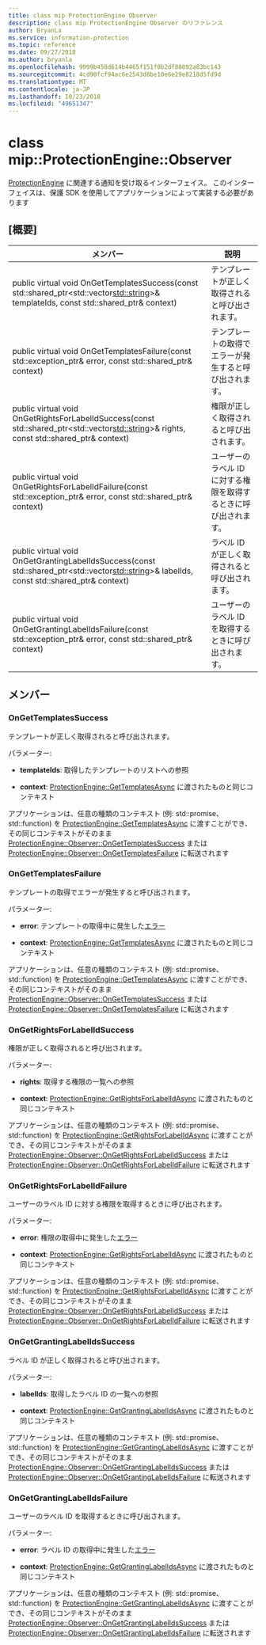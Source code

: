 ```yaml
---
title: class mip ProtectionEngine Observer
description: class mip ProtectionEngine Observer のリファレンス
author: BryanLa
ms.service: information-protection
ms.topic: reference
ms.date: 09/27/2018
ms.author: bryanla
ms.openlocfilehash: 9999b450d614b4465f151f0b2df80892a83bc143
ms.sourcegitcommit: 4cd90fcf94ac6e2543d8be10e6e29e8218d5fd9d
ms.translationtype: MT
ms.contentlocale: ja-JP
ms.lasthandoff: 10/23/2018
ms.locfileid: "49651347"
---
```

# <a name="class-mipprotectionengineobserver"></a>class mip::ProtectionEngine::Observer 
[ProtectionEngine](class_mip_protectionengine.md) に関連する通知を受け取るインターフェイス。
このインターフェイスは、保護 SDK を使用してアプリケーションによって実装する必要があります
  
## <a name="summary"></a>[概要]
 メンバー                        | 説明                                
--------------------------------|---------------------------------------------
public virtual void OnGetTemplatesSuccess(const std::shared_ptr<std::vector<std::string>>& templateIds, const std::shared_ptr<void>& context)  |  テンプレートが正しく取得されると呼び出されます。
public virtual void OnGetTemplatesFailure(const std::exception_ptr& error, const std::shared_ptr<void>& context)  |  テンプレートの取得でエラーが発生すると呼び出されます。
public virtual void OnGetRightsForLabelIdSuccess(const std::shared_ptr<std::vector<std::string>>& rights, const std::shared_ptr<void>& context)  |  権限が正しく取得されると呼び出されます。
public virtual void OnGetRightsForLabelIdFailure(const std::exception_ptr& error, const std::shared_ptr<void>& context)  |  ユーザーのラベル ID に対する権限を取得するときに呼び出されます。
public virtual void OnGetGrantingLabelIdsSuccess(const std::shared_ptr<std::vector<std::string>>& labelIds, const std::shared_ptr<void>& context)  |  ラベル ID が正しく取得されると呼び出されます。
public virtual void OnGetGrantingLabelIdsFailure(const std::exception_ptr& error, const std::shared_ptr<void>& context)  |  ユーザーのラベル ID を取得するときに呼び出されます。
  
## <a name="members"></a>メンバー
  
### <a name="ongettemplatessuccess"></a>OnGetTemplatesSuccess
テンプレートが正しく取得されると呼び出されます。

パラメーター:  
* **templateIds**: 取得したテンプレートのリストへの参照 


* **context**: [ProtectionEngine::GetTemplatesAsync](class_mip_protectionengine.md#gettemplatesasync) に渡されたものと同じコンテキスト


アプリケーションは、任意の種類のコンテキスト (例: std::promise、std::function) を [ProtectionEngine::GetTemplatesAsync](class_mip_protectionengine.md#gettemplatesasync) に渡すことができ、その同じコンテキストがそのまま [ProtectionEngine::Observer::OnGetTemplatesSuccess](class_mip_protectionengine_observer.md#ongettemplatessuccess) または [ProtectionEngine::Observer::OnGetTemplatesFailure](class_mip_protectionengine_observer.md#ongettemplatesfailure) に転送されます
  
### <a name="ongettemplatesfailure"></a>OnGetTemplatesFailure
テンプレートの取得でエラーが発生すると呼び出されます。

パラメーター:  
* **error**: テンプレートの取得中に発生した[エラー](class_mip_error.md) 


* **context**: [ProtectionEngine::GetTemplatesAsync](class_mip_protectionengine.md#gettemplatesasync) に渡されたものと同じコンテキスト


アプリケーションは、任意の種類のコンテキスト (例: std::promise、std::function) を [ProtectionEngine::GetTemplatesAsync](class_mip_protectionengine.md#gettemplatesasync) に渡すことができ、その同じコンテキストがそのまま [ProtectionEngine::Observer::OnGetTemplatesSuccess](class_mip_protectionengine_observer.md#ongettemplatessuccess) または [ProtectionEngine::Observer::OnGetTemplatesFailure](class_mip_protectionengine_observer.md#ongettemplatesfailure) に転送されます
  
### <a name="ongetrightsforlabelidsuccess"></a>OnGetRightsForLabelIdSuccess
権限が正しく取得されると呼び出されます。

パラメーター:  
* **rights**: 取得する権限の一覧への参照 


* **context**: [ProtectionEngine::GetRightsForLabelIdAsync](class_mip_protectionengine.md#getrightsforlabelidasync) に渡されたものと同じコンテキスト


アプリケーションは、任意の種類のコンテキスト (例: std::promise、std::function) を [ProtectionEngine::GetRightsForLabelIdAsync](class_mip_protectionengine.md#getrightsforlabelidasync) に渡すことができ、その同じコンテキストがそのまま [ProtectionEngine::Observer::OnGetRightsForLabelIdSuccess](class_mip_protectionengine_observer.md#ongetrightsforlabelidsuccess) または [ProtectionEngine::Observer::OnGetRightsForLabelIdFailure](class_mip_protectionengine_observer.md#ongetrightsforlabelidfailure) に転送されます
  
### <a name="ongetrightsforlabelidfailure"></a>OnGetRightsForLabelIdFailure
ユーザーのラベル ID に対する権限を取得するときに呼び出されます。

パラメーター:  
* **error**: 権限の取得中に発生した[エラー](class_mip_error.md) 


* **context**: [ProtectionEngine::GetRightsForLabelIdAsync](class_mip_protectionengine.md#getrightsforlabelidasync) に渡されたものと同じコンテキスト


アプリケーションは、任意の種類のコンテキスト (例: std::promise、std::function) を [ProtectionEngine::GetRightsForLabelIdAsync](class_mip_protectionengine.md#getrightsforlabelidasync) に渡すことができ、その同じコンテキストがそのまま [ProtectionEngine::Observer::OnGetRightsForLabelIdSuccess](class_mip_protectionengine_observer.md#ongetrightsforlabelidsuccess) または [ProtectionEngine::Observer::OnGetRightsForLabelIdFailure](class_mip_protectionengine_observer.md#ongetrightsforlabelidfailure) に転送されます
  
### <a name="ongetgrantinglabelidssuccess"></a>OnGetGrantingLabelIdsSuccess
ラベル ID が正しく取得されると呼び出されます。

パラメーター:  
* **labelIds**: 取得したラベル ID の一覧への参照 


* **context**: [ProtectionEngine::GetGrantingLabelIdsAsync](class_mip_protectionengine.md#getgrantinglabelidsasync) に渡されたものと同じコンテキスト


アプリケーションは、任意の種類のコンテキスト (例: std::promise、std::function) を [ProtectionEngine::GetGrantingLabelIdsAsync](class_mip_protectionengine.md#getgrantinglabelidsasync) に渡すことができ、その同じコンテキストがそのまま [ProtectionEngine::Observer::OnGetGrantingLabelIdsSuccess](class_mip_protectionengine_observer.md#ongetgrantinglabelidssuccess) または [ProtectionEngine::Observer::OnGetGrantingLabelIdsFailure](class_mip_protectionengine_observer.md#ongetgrantinglabelidsfailure) に転送されます
  
### <a name="ongetgrantinglabelidsfailure"></a>OnGetGrantingLabelIdsFailure
ユーザーのラベル ID を取得するときに呼び出されます。

パラメーター:  
* **error**: ラベル ID の取得中に発生した[エラー](class_mip_error.md) 


* **context**: [ProtectionEngine::GetGrantingLabelIdsAsync](class_mip_protectionengine.md#getgrantinglabelidsasync) に渡されたものと同じコンテキスト


アプリケーションは、任意の種類のコンテキスト (例: std::promise、std::function) を [ProtectionEngine::GetGrantingLabelIdsAsync](class_mip_protectionengine.md#getgrantinglabelidsasync) に渡すことができ、その同じコンテキストがそのまま [ProtectionEngine::Observer::OnGetGrantingLabelIdsSuccess](class_mip_protectionengine_observer.md#ongetgrantinglabelidssuccess) または [ProtectionEngine::Observer::OnGetGrantingLabelIdsFailure](class_mip_protectionengine_observer.md#ongetgrantinglabelidsfailure) に転送されます
